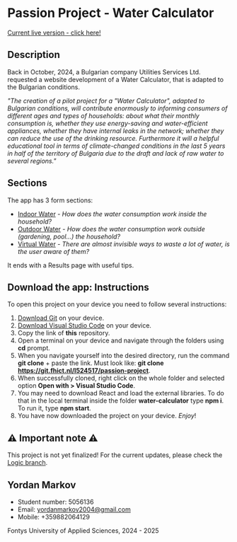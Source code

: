 
# Passion Project - Water Calculator
[Current live version - click here!](https://coming-soon)

## Description

Back in October, 2024, a Bulgarian company Utilities Services Ltd. requested a website development of a Water Calculator, that is adapted to the Bulgarian conditions.

_"The creation of a pilot project for a "Water Calculator", adapted to Bulgarian conditions, will contribute enormously to informing consumers of different ages and types of households: about what their monthly consumption is, whether they use energy-saving and water-efficient appliances, whether they have internal leaks in the network; whether they can reduce the use of the drinking resource. Furthermore it will a helpful educational tool in terms of climate-changed conditions in the last 5 years in half of the territory of Bulgaria due to the draft and lack of raw water to several regions."_

## Sections
The app has 3 form sections:
- [Indoor Water](https://git.fhict.nl/I524517/passion-project/-/tree/Indoor-Water) - _How does the water consumption work inside the household?_
- [Outdoor Water](https://git.fhict.nl/I524517/passion-project/-/tree/Outdoor-Water) - _How does the water consumption work outside (gardening, pool...) the household?_
- [Virtual Water](https://git.fhict.nl/I524517/passion-project/-/tree/Virtual-Water) - _There are almost invisible ways to waste a lot of water, is the user aware of them?_

It ends with a Results page with useful tips.

## Download the app: Instructions
To open this project on your device you need to follow several instructions:
1. [Download Git](https://git-scm.com/downloads) on your device.
2. [Download Visual Studio Code](https://code.visualstudio.com/download) on your device.
3. Copy the link of **this** repository.
4. Open a terminal on your device and navigate through the folders using **cd** prompt.
5. When you navigate yourself into the desired directory, run the command **git clone** + paste the link. Must look like: **git clone https://git.fhict.nl/I524517/passion-project**.
6. When successfully cloned, right click on the whole folder and selected option **Open with > Visual Studio Code**.
7. You may need to download React and load the external libraries. To do that in the local terminal inside the folder **water-calculator** type **npm i**. To run it, type **npm start**.
8. You have now downloaded the project on your device. _Enjoy_!

## ⚠️ Important note ⚠️
This project is not yet finalized! For the current updates, please check the [Logic branch](https://git.fhict.nl/I524517/passion-project/-/tree/Logic).

## Yordan Markov

- Student number: 5056136
- Email: yordanmarkov2004@gmail.com
- Mobile: +359882064129

Fontys University of Applied Sciences, 2024 - 2025